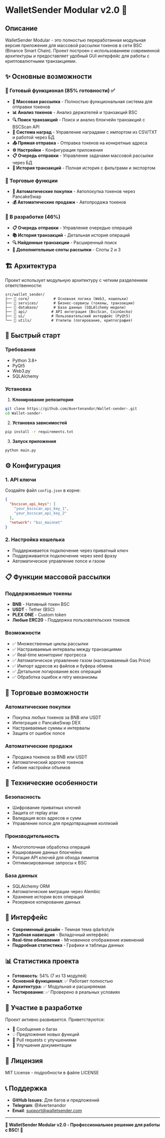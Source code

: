 # WalletSender Modular v2.0 🚀

## Описание

WalletSender Modular - это полностью переработанная модульная версия приложения для массовой рассылки токенов в сети BSC (Binance Smart Chain). Проект построен с использованием современной архитектуры и предоставляет удобный GUI интерфейс для работы с криптовалютными транзакциями.

## ✨ Основные возможности

### 🎯 Готовый функционал (85% готовности) ✅
- **📨 Массовая рассылка** - Полностью функциональная система для отправки токенов
- **📊 Анализ токенов** - Анализ держателей и транзакций BSC
- **🔍 Поиск транзакций** - Поиск и анализ блокчейн транзакций с BSCScan API  
- **🎁 Система наград** - Управление наградами с импортом из CSV/TXT и работой через БД
- **📤 Прямая отправка** - Отправка токенов на конкретные адреса
- **⚙️ Настройки** - Конфигурация приложения
- **📋 Очередь отправки** - Управление задачами массовой рассылки через БД
- **📜 История транзакций** - Полная история с фильтрами и экспортом

### 🛒 Торговые функции
- **🛌 Автоматические покупки** - Автопокупка токенов через PancakeSwap
- **💰 Автоматические продажи** - Автопродажа токенов

### 🔧 В разработке (46%)
- **📋 Очередь отправки** - Управление очередью операций
- **📚 История транзакций** - Детальная история операций
- **🔍 Найденные транзакции** - Расширенный поиск
- **💎 Дополнительные слоты рассылки** - Слоты 2 и 3

## 🏗️ Архитектура

Проект использует модульную архитектуру с четким разделением ответственности:

```
src/wallet_sender/
├── 📁 core/           # Основная логика (Web3, кошельки)
├── 📁 services/       # Бизнес-сервисы (токены, транзакции)
├── 📁 database/       # База данных (SQLAlchemy модели)
├── 📁 api/           # API интеграция (BscScan, CoinGecko)
├── 📁 ui/            # Пользовательский интерфейс (PyQt5)
└── 📁 utils/         # Утилиты (логирование, криптография)
```

## 🚀 Быстрый старт

### Требования
- Python 3.8+
- PyQt5
- Web3.py
- SQLAlchemy

### Установка

1. **Клонирование репозитория**
```bash
git clone https://github.com/Avertenandor/Wallet-sender-.git
cd Wallet-sender-
```

2. **Установка зависимостей**
```bash
pip install -r requirements.txt
```

3. **Запуск приложения**
```bash
python main.py
```

## ⚙️ Конфигурация

### 1. API ключи
Создайте файл `config.json` в корне:
```json
{
  "bscscan_api_keys": [
    "your_bscscan_api_key_1",
    "your_bscscan_api_key_2"
  ],
  "network": "bsc_mainnet"
}
```

### 2. Настройка кошелька
- Поддерживается подключение через приватный ключ
- Поддерживается подключение через seed фразу
- Автоматическое управление nonce и газом

## 📋 Функции массовой рассылки

### Поддерживаемые токены
- **BNB** - Нативный токен BSC
- **USDT** - Tether (BSC)
- **PLEX ONE** - Custom token
- **Любые ERC20** - Поддержка пользовательских токенов

### Возможности
- ✅ Множественные циклы рассылки
- ✅ Настраиваемые интервалы между транзакциями
- ✅ Real-time мониторинг прогресса
- ✅ Автоматическое управление газом (настраиваемый Gas Price)
- ✅ Импорт адресов из файлов и буфера обмена
- ✅ Детальное логирование всех операций
- ✅ Обработка ошибок и retry механизмы

## 🛒 Торговые возможности

### Автоматические покупки
- Покупка любых токенов за BNB или USDT
- Интеграция с PancakeSwap DEX
- Настраиваемые суммы и интервалы
- Защита от ошибок nonce

### Автоматические продажи  
- Продажа токенов за BNB или USDT
- Автоматический approve токенов
- Гибкие настройки объемов

## 🔧 Технические особенности

### Безопасность
- Шифрование приватных ключей
- Защита от replay атак
- Валидация всех адресов и сумм
- Управление nonce для предотвращения коллизий

### Производительность
- Многопоточная обработка операций
- Кэширование данных блокчейна
- Ротация API ключей для обхода лимитов
- Оптимизированные запросы к BSC

### База данных
- SQLAlchemy ORM
- Автоматические миграции через Alembic
- Хранение истории всех операций
- Резервное копирование данных

## 🎨 Интерфейс

- **Современный дизайн** - Темная тема qdarkstyle
- **Удобная навигация** - Вкладочный интерфейс
- **Real-time обновления** - Мгновенное отображение изменений
- **Подробная статистика** - Графики и таблицы данных

## 📊 Статистика проекта

- **Готовность**: 54% (7 из 13 модулей)
- **Основной функционал**: ✅ Работает полностью
- **Архитектура**: ✅ Модульная и расширяемая
- **Тестирование**: ✅ Проверено в реальных условиях

## 🤝 Участие в разработке

Проект активно развивается. Приветствуются:
- 🐛 Сообщения о багах
- 💡 Предложения новых функций  
- 🔧 Pull requests с улучшениями
- 📖 Улучшения документации

## 📄 Лицензия

MIT License - подробности в файле LICENSE

## 📞 Поддержка

- **GitHub Issues**: Для багов и предложений
- **Telegram**: @Avertenandor
- **Email**: support@walletsender.com

---

**🎯 WalletSender Modular v2.0 - Профессиональное решение для работы с BSC!** 🚀
